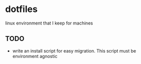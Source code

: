 dotfiles
========

linux environment that I keep for machines

TODO 
----

* write an install script for easy migration. This script must be environment
	agnostic
